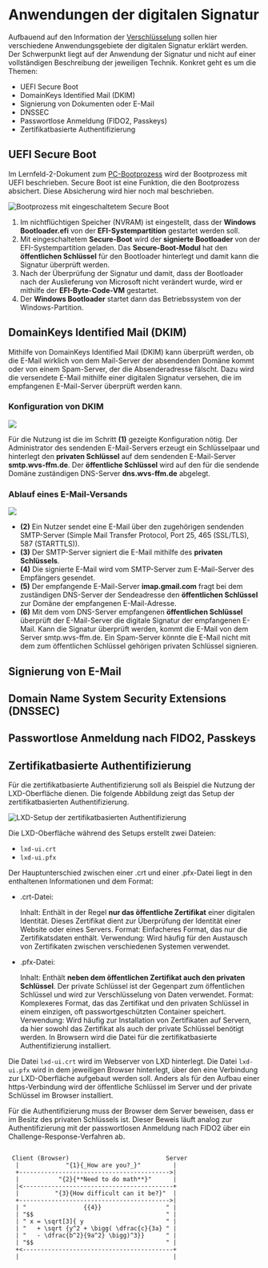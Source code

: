 <!--
author:   Günter Dannoritzer
email:    g.dannoritzer@wvs-ffm.de
version:  0.1.0
date:     01.12.2024
language: de
narrator: Deutsch Female

comment:  Anwendung der digitalen Signatur

icon:    https://raw.githubusercontent.com/dsp77/wvs-liascript/0938e2e0ce751e270e3e36b8ecfeb09044a41aa0/wvs-logo.png
logo:    02_img/logo-usage-digital-signature.jpg

tags:    LiaScript, Kryptographie, digitale Signatur

link:    https://cdn.jsdelivr.net/chartist.js/latest/chartist.min.css

script:  https://cdn.jsdelivr.net/chartist.js/latest/chartist.min.js

attribute: Lizenz: [CC BY-SA](https://creativecommons.org/licenses/by-sa/4.0/)

translation: English
-->
# Anwendungen der digitalen Signatur

Aufbauend auf den Information der [Verschlüsselung](https://liascript.github.io/course/?https://raw.githubusercontent.com/dsp77/wvs-liascript/main/LF04/verschluesselung.md) sollen hier verschiedene Anwendungsgebiete der digitalen Signatur erklärt werden. Der Schwerpunkt liegt auf der Anwendung der Signatur und nicht auf einer vollständigen Beschreibung der jeweiligen Technik. Konkret geht es um die Themen:

 * UEFI Secure Boot
 * DomainKeys Identified Mail (DKIM)
 * Signierung von Dokumenten oder E-Mail
 * DNSSEC
 * Passwortlose Anmeldung (FIDO2, Passkeys)
 * Zertifikatbasierte Authentifizierung

## UEFI Secure Boot

Im Lernfeld-2-Dokument zum [PC-Bootprozess](https://liascript.github.io/course/?https://raw.githubusercontent.com/dsp77/wvs-liascript/main/LF02/pc-bootprozess.md) wird der Bootprozess mit UEFI beschrieben. Secure Boot ist eine Funktion, die den Bootprozess absichert. Diese Absicherung wird hier noch mal beschrieben.

![Bootprozess mit eingeschaltetem Secure Boot](../LF02/02_img/lf02_bp_secure_boot.svg)

 1. Im nichtflüchtigen Speicher (NVRAM) ist eingestellt, dass der **Windows Bootloader.efi** von der **EFI-Systempartition** gestartet werden soll.
 2. Mit eingeschaltetem **Secure-Boot** wird der **signierte Bootloader** von der EFI-Systempartition geladen. Das **Secure-Boot-Modul** hat den **öffentlichen Schlüssel** für den Bootloader hinterlegt und damit kann die Signatur überprüft werden.
 3. Nach der Überprüfung der Signatur und damit, dass der Bootloader nach der Auslieferung von Microsoft nicht verändert wurde, wird er mithilfe der **EFI-Byte-Code-VM** gestartet.
 4. Der **Windows Bootloader** startet dann das Betriebssystem von der Windows-Partition.

## DomainKeys Identified Mail (DKIM)

Mithilfe von DomainKeys Identified Mail (DKIM) kann überprüft werden, ob die E-Mail wirklich von dem Mail-Server der absendenden Domäne kommt oder von einem Spam-Server, der die Absenderadresse fälscht. Dazu wird die versendete E-Mail mithilfe einer digitalen Signatur versehen, die im empfangenen E-Mail-Server überprüft werden kann.

### Konfiguration von DKIM

![](02_img/lf11-19-dkim.svg)

Für die Nutzung ist die im Schritt **(1)** gezeigte Konfiguration nötig. Der Administrator des sendenden E-Mail-Servers erzeugt ein Schlüsselpaar und hinterlegt den **privaten Schlüssel** auf dem sendenden E-Mail-Server **smtp.wvs-ffm.de**. Der **öffentliche Schlüssel** wird auf den für die sendende Domäne zuständigen DNS-Server **dns.wvs-ffm.de** abgelegt.

### Ablauf eines E-Mail-Versands

![](02_img/lf11-19-dkim.svg)

 * **(2)** Ein Nutzer sendet eine E-Mail über den zugehörigen sendenden SMTP-Server (Simple Mail Transfer Protocol, Port 25, 465 (SSL/TLS), 587 (STARTTLS)).
 * **(3)** Der SMTP-Server signiert die E-Mail mithilfe des **privaten Schlüssels**.
 * **(4)** Die signierte E-Mail wird vom SMTP-Server zum E-Mail-Server des Empfängers gesendet.
 * **(5)** Der empfangende E-Mail-Server **imap.gmail.com** fragt bei dem zuständigen DNS-Server der Sendeadresse den **öffentlichen Schlüssel** zur Domäne der empfangenen E-Mail-Adresse.
 * **(6)** Mit dem vom DNS-Server empfangenen **öffentlichen Schlüssel** überprüft der E-Mail-Server die digitale Signatur der empfangenen E-Mail. Kann die Signatur überprüft werden, kommt die E-Mail von dem Server smtp.wvs-ffm.de. Ein Spam-Server könnte die E-Mail nicht mit dem zum öffentlichen Schlüssel gehörigen privaten Schlüssel signieren.

## Signierung von E-Mail

## Domain Name System Security Extensions (DNSSEC)

## Passwortlose Anmeldung nach FIDO2, Passkeys

## Zertifikatbasierte Authentifizierung

Für die zertifikatbasierte Authentifizierung soll als Beispiel die Nutzung der LXD-Oberfläche dienen. Die folgende Abbildung zeigt das Setup der zertifikatbasierten Authentifizierung.

![LXD-Setup der zertifikatbasierten Authentifizierung](../LF10/02_img/lf10-20-ui_set_up_certificates.png)

 Die LXD-Oberfläche während des Setups erstellt zwei Dateien:

 * `lxd-ui.crt`
 * `lxd-ui.pfx`

 Der Hauptunterschied zwischen einer .crt und einer .pfx-Datei liegt in den enthaltenen Informationen und dem Format:

 * .crt-Datei:

    Inhalt: Enthält in der Regel **nur das öffentliche Zertifikat** einer digitalen Identität. Dieses Zertifikat dient zur Überprüfung der Identität einer Website oder eines Servers.
    Format: Einfacheres Format, das nur die Zertifikatsdaten enthält.
    Verwendung: Wird häufig für den Austausch von Zertifikaten zwischen verschiedenen Systemen verwendet.

 * .pfx-Datei:

    Inhalt: Enthält **neben dem öffentlichen Zertifikat auch den privaten Schlüssel**. Der private Schlüssel ist der Gegenpart zum öffentlichen Schlüssel und wird zur Verschlüsselung von Daten verwendet.
    Format: Komplexeres Format, das das Zertifikat und den privaten Schlüssel in einem einzigen, oft passwortgeschützten Container speichert.
    Verwendung: Wird häufig zur Installation von Zertifikaten auf Servern, da hier sowohl das Zertifikat als auch der private Schlüssel benötigt werden. In Browsern wird die Datei für die zertifikatbasierte Authentifizierung installiert.

Die Datei `lxd-ui.crt` wird im Webserver von LXD hinterlegt. Die Datei `lxd-ui.pfx` wird in dem jeweiligen Browser hinterlegt, über den eine Verbindung zur LXD-Oberfläche aufgebaut werden soll. Anders als für den Aufbau einer https-Verbindung wird der öffentliche Schlüssel im Server und der private Schlüssel im Browser installiert.

Für die Authentifizierung muss der Browser dem Server beweisen, dass er im Besitz des privaten Schlüssels ist. Dieser Beweis läuft analog zur Authentifizierung mit der passwortlosen Anmeldung nach FIDO2 über ein Challenge-Response-Verfahren ab.

``` ascii

 Client (Browser)                           Server
  |             "{1}{_How are you?_}"         |
  +------------------------------------------>|
  |           "{2}{**Need to do math**}"      |
  |<------------------------------------------+
  |          "{3}{How difficult can it be?}"  |
  +------------------------------------------>|
  | "                {{4}}                  " |
  | "$$                                     " |
  | " x = \sqrt[3]{ y                       " |
  | "   + \sqrt {y^2 + \bigg( \dfrac{c}{3a} " |
  | "   - \dfrac{b^2}{9a^2} \bigg)^3}}      " |
  | "$$                                     " |
  +<------------------------------------------+
  |                                           |
```